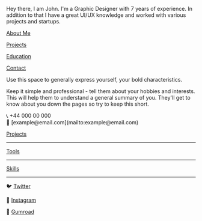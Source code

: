 Hey there, I am John. I'm a Graphic Designer with 7 years of experience. In addition to that I have a great UI/UX knowledge and worked with various projects and startups.

[About Me](https://www.notion.so/About-Me-338d1569ba7e400eb2152139db5adbfd?pvs=21)

[Projects](https://www.notion.so/Projects-5dde40aa1096478b90c2558b0858f581?pvs=21)

[Education](https://www.notion.so/Education-0cf8f852fde94328baf39ab99d165190?pvs=21)

[Contact](https://www.notion.so/Contact-786ab8cd63d34c8c87bfc6b870877871?pvs=21)


Use this space to generally express yourself, your bold characteristics.

Keep it simple and professional - tell them about your hobbies and interests. This will help them to understand a general summary of you. They'll get to know about you down the pages so try to keep this short.

<aside> 📞 +44 000 00 000

</aside>

<aside> 📩 [example@email.com](mailto:example@email.com)

</aside>

[Projects](https://www.notion.so/7df0454bb73b4477a403ed923f09aec4?pvs=21)

---

[Tools](https://www.notion.so/b4136a1cfac94333ac8fcdf6a52df846?pvs=21)

---

[Skills](https://www.notion.so/6e1d21cda8b84206977f7732b88da943?pvs=21)

---

🐦 [Twitter](https://twitter.com/koxshik)

📸 [Instagram](https://instagram.com/koxshik)

🛒 [Gumroad](https://koxshik.gumroad.com)